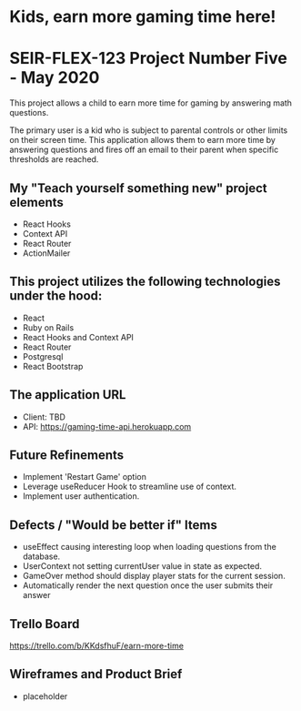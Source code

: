 # Kids, earn more gaming time here!

# SEIR-FLEX-123  Project Number Five - May 2020
This project allows a child to earn more time for gaming by answering math questions.

The primary user is a kid who is subject to parental controls or other limits on their screen time.
This application allows them to earn more time by answering questions and fires off an email to their parent
when specific thresholds are reached.

## My "Teach yourself something new" project elements 
- React Hooks
- Context API
- React Router
- ActionMailer

## This project utilizes the following technologies under the hood:
- React
- Ruby on Rails
- React Hooks and Context API
- React Router
- Postgresql
- React Bootstrap


## The application URL
- Client: TBD
- API: https://gaming-time-api.herokuapp.com

## Future Refinements
- Implement 'Restart Game' option
- Leverage useReducer Hook to streamline use of context.
- Implement user authentication.

## Defects / "Would be better if" Items
- useEffect causing interesting loop when loading questions from the database.
- UserContext not setting currentUser value in state as expected.
- GameOver method should display player stats for the current session.
- Automatically render the next question once the user submits their answer

## Trello Board
https://trello.com/b/KKdsfhuF/earn-more-time

## Wireframes and Product Brief

- placeholder
